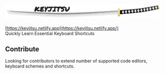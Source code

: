 # <img alt="katana" src="https://raw.githubusercontent.com/undernotic/KeyJitsu/master/src/common/assets/katana/katana_logo.png">
[https://keyjitsu.netlify.app](https://keyjitsu.netlify.app/)   
Quickly Learn Essential Keyboard Shortcuts

## Contribute
Looking for contributors to extend number of supported code editors, keyboard schemes and shortcuts.